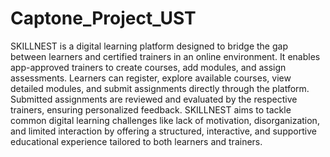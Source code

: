 # Captone_Project_UST
SKILLNEST is a digital learning platform designed to bridge the gap between learners and certified trainers in an online environment. It enables app-approved trainers to create courses, add modules, and assign assessments. Learners can register, explore available courses, view detailed modules, and submit assignments directly through the platform. Submitted assignments are reviewed and evaluated by the respective trainers, ensuring personalized feedback. SKILLNEST aims to tackle common digital learning challenges like lack of motivation, disorganization, and limited interaction by offering a structured, interactive, and supportive educational experience tailored to both learners and trainers.
